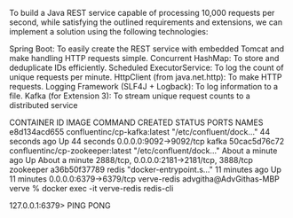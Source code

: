 To build a Java REST service capable of processing 10,000 requests per second, while satisfying the outlined requirements and extensions, we can implement a solution using the following technologies:

Spring Boot: To easily create the REST service with embedded Tomcat and make handling HTTP requests simple.
Concurrent HashMap: To store and deduplicate IDs efficiently.
Scheduled ExecutorService: To log the count of unique requests per minute.
HttpClient (from java.net.http): To make HTTP requests.
Logging Framework (SLF4J + Logback): To log information to a file.
Kafka (for Extension 3): To stream unique request counts to a distributed service


CONTAINER ID   IMAGE                              COMMAND                  CREATED              STATUS              PORTS                                        NAMES
e8d134acd655   confluentinc/cp-kafka:latest       "/etc/confluent/dock…"   44 seconds ago       Up 44 seconds       0.0.0.0:9092->9092/tcp                       kafka
50cac5d76c72   confluentinc/cp-zookeeper:latest   "/etc/confluent/dock…"   About a minute ago   Up About a minute   2888/tcp, 0.0.0.0:2181->2181/tcp, 3888/tcp   zookeeper
a36b50f37789   redis                              "docker-entrypoint.s…"   11 minutes ago       Up 11 minutes       0.0.0.0:6379->6379/tcp                       verve-redis
advgitha@AdvGithas-MBP verve % docker exec -it verve-redis redis-cli

127.0.0.1:6379> PING
PONG

